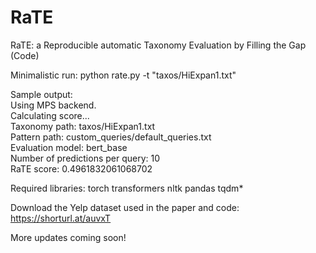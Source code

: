 # RaTE
RaTE: a Reproducible automatic Taxonomy Evaluation by Filling the Gap (Code)

Minimalistic run:
python rate.py -t "taxos/HiExpan1.txt"

Sample output:  
Using MPS backend.  
Calculating score...  
Taxonomy path: taxos/HiExpan1.txt  
Pattern path: custom_queries/default_queries.txt  
Evaluation model: bert_base  
Number of predictions per query: 10  
RaTE score: 0.4961832061068702


Required libraries:
torch
transformers
nltk
pandas
tqdm*


Download the Yelp dataset used in the paper and code: https://shorturl.at/auvxT

More updates coming soon!
